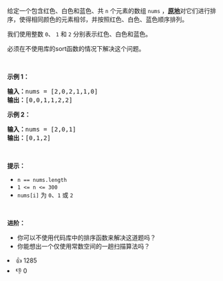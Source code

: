 <p>给定一个包含红色、白色和蓝色、共&nbsp;<code>n</code><em> </em>个元素的数组<meta charset="UTF-8" />&nbsp;<code>nums</code>&nbsp;，<strong><a href="https://baike.baidu.com/item/%E5%8E%9F%E5%9C%B0%E7%AE%97%E6%B3%95" target="_blank">原地</a></strong>对它们进行排序，使得相同颜色的元素相邻，并按照红色、白色、蓝色顺序排列。</p>

<p>我们使用整数 <code>0</code>、&nbsp;<code>1</code> 和 <code>2</code> 分别表示红色、白色和蓝色。</p>

<ul>
</ul>

<p>必须在不使用库的sort函数的情况下解决这个问题。</p>

<p>&nbsp;</p>

<p><strong>示例 1：</strong></p>

<pre>
<strong>输入：</strong>nums = [2,0,2,1,1,0]
<strong>输出：</strong>[0,0,1,1,2,2]
</pre>

<p><strong>示例 2：</strong></p>

<pre>
<strong>输入：</strong>nums = [2,0,1]
<strong>输出：</strong>[0,1,2]
</pre>

<p>&nbsp;</p>

<p><strong>提示：</strong></p>

<ul>
	<li><code>n == nums.length</code></li>
	<li><code>1 &lt;= n &lt;= 300</code></li>
	<li><code>nums[i]</code> 为 <code>0</code>、<code>1</code> 或 <code>2</code></li>
</ul>

<p>&nbsp;</p>

<p><strong>进阶：</strong></p>

<ul>
	<li>你可以不使用代码库中的排序函数来解决这道题吗？</li>
	<li>你能想出一个仅使用常数空间的一趟扫描算法吗？</li>
</ul>
<div><li>👍 1285</li><li>👎 0</li></div>